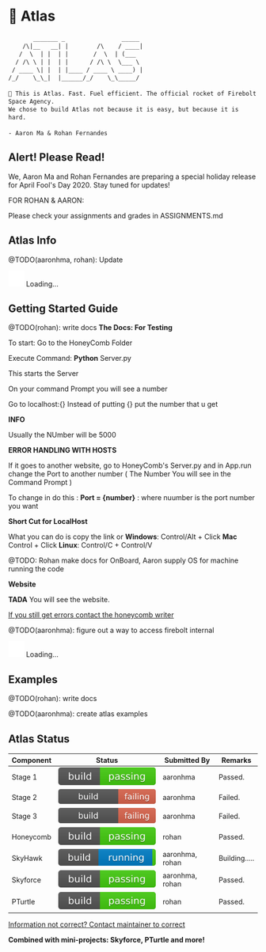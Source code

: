 # 🚀 Atlas
```
       _______ _                _____ 
    /\|__   __| |        /\    / ____|
   /  \  | |  | |       /  \  | (___  
  / /\ \ | |  | |      / /\ \  \___ \ 
 / ____ \| |  | |____ / ____ \ ____) |
/_/    \_\_|  |______/_/    \_\_____/ 

🚀 This is Atlas. Fast. Fuel efficient. The official rocket of Firebolt Space Agency.
We chose to build Atlas not because it is easy, but because it is hard.

- Aaron Ma & Rohan Fernandes
```

## Alert! Please Read!
We, Aaron Ma and Rohan Fernandes are preparing a special holiday release for April Fool's Day 2020. Stay tuned for updates!

FOR ROHAN & AARON:

Please check your assignments and grades in ASSIGNMENTS.md

## Atlas Info
@TODO(aaronhma, rohan): Update

![Loading...](./svg/loader/material.svg) Loading...

## Getting Started Guide
@TODO(rohan): write docs
**The Docs: For Testing**

To start: Go to the HoneyComb Folder 

Execute Command: **Python** Server.py 

This starts the Server

On your command Prompt you will see a number

Go to localhost:{} Instead of putting {} put the number that u get

**INFO**

Usually the NUmber will be 5000

**ERROR HANDLING WITH HOSTS**

If it goes to another website, go to HoneyComb's Server.py and in App.run change the Port to another number ( The Number You will see in the Command Prompt ) 

To change in do this : **Port = {number}** : where nuumber is the port number you want

**Short Cut for LocalHost**

What you can do is copy the link or **Windows**: Control/Alt + Click **Mac** Control + Click **Linux**: Control/C + Control/V

@TODO: Rohan make docs for OnBoard, Aaron supply OS for machine running the code

**Website**


**TADA** You will see the website.

[If you still get errors contact the honeycomb writer](mailto:rohanf6219@gmail.com)

@TODO(aaronhma): figure out a way to access firebolt internal

![Loading...](./svg/loader/material.svg) Loading...

## Examples
@TODO(rohan): write docs

@TODO(aaronhma): create atlas examples

## Atlas Status
| Component    | Status           | Submitted By  |  Remarks  |
| ------------ |   -------------  | -----         | ----      |
| Stage 1      | ![Build Passing](./svg/build/passing.svg) | aaronhma | Passed.     |
| Stage 2      | ![Build Failing](./svg/build/failing.svg) | aaronhma | Failed.     |
| Stage 3      | ![Build Failing](./svg/build/failing.svg) | aaronhma | Failed.     |
| Honeycomb    | ![Build Passing](./svg/build/passing.svg) | rohan    | Passed.     |
| SkyHawk      | ![Build Failing](./svg/build/running.svg) | aaronhma, rohan | Building.....     |
| Skyforce     | ![Build Passing](./svg/build/passing.svg) | aaronhma, rohan | Passed.     |
| PTurtle      | ![Build Passing](./svg/build/passing.svg) | rohan    | Passed.     |

[Information not correct? Contact maintainer to correct](mailto:hi@aaronhma.com)

**Combined with mini-projects: Skyforce, PTurtle and more!**